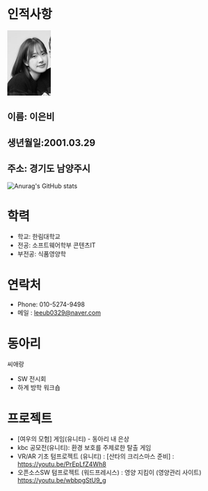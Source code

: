 # 인적사항

![alt text](eunbi11.jpg)

 
## 이름: 이은비
## 생년월일:2001.03.29

## 주소: 경기도 남양주시
![Anurag's GitHub stats](https://github-readme-stats.vercel.app/api?username=ub0329&show_icons=true&theme=merko)
 

# 학력
  - 학교: 한림대학교
  - 전공: 소프트웨어학부 콘텐츠IT
   - 부전공: 식품영양학

# 연락처
  - Phone: 010-5274-9498
  - 메일 : leeub0329@naver.com
 

# 동아리
 씨애랑
 - SW 전시회
 - 하계 방학 워크숍
 # 프로젝트 
  - [여우의 모험] 게임(유니티) - 동아리 내 은상
  - kbc 공모전(유니티): 환경 보호를 주제로한 탈출 게임
  - VR/AR 기초 텀프로젝트 (유니티) : [산타의 크리스마스 준비] : https://youtu.be/PrEpLfZ4Wh8
  - 오픈소스SW 텀프로젝트 (워드프레시스) : 영양 지킴이 (영양관리 사이트) https://youtu.be/wbbpgStU9_g
  
